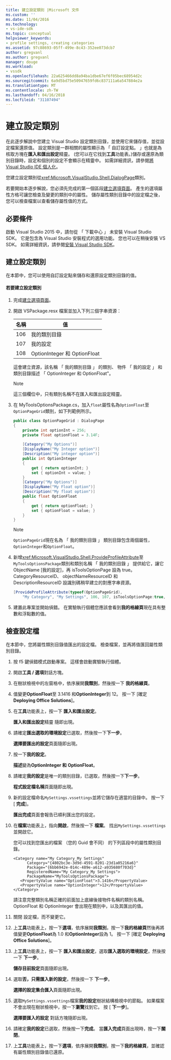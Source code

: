 ```yaml
---
title: 建立設定類別 |Microsoft 文件
ms.custom: ''
ms.date: 11/04/2016
ms.technology:
- vs-ide-sdk
ms.topic: conceptual
helpviewer_keywords:
- profile settings, creating categories
ms.assetid: 97c88693-05ff-499e-8c43-352ee073dcb7
author: gregvanl
ms.author: gregvanl
manager: douge
ms.workload:
- vssdk
ms.openlocfilehash: 22a625466dd8a94ba1dbe67ef6f05bec68954d2c
ms.sourcegitcommit: 6a9d5bd75e50947659fd6c837111a6a547884e2a
ms.translationtype: MT
ms.contentlocale: zh-TW
ms.lasthandoff: 04/16/2018
ms.locfileid: "31107494"
---
```

# <a name="creating-a-settings-category"></a>建立設定類別
在此逐步解說中您建立 Visual Studio 設定類別目錄，並使用它來儲存值，並從設定檔案還原值。 設定類別是一群相關的屬性顯示為 「 自訂設定點。 」也就是為核取方塊在**匯入和匯出設定**精靈。 (您可以在它找到**工具**功能表。)儲存或還原為類別目錄時，設定和個別的設定不會顯示在精靈中。 如需詳細資訊，請參閱[將 Visual Studio IDE 個人化](../ide/personalizing-the-visual-studio-ide.md)。  
  
 您建立設定類別從<xref:Microsoft.VisualStudio.Shell.DialogPage>類別。  
  
 若要開始本逐步解說，您必須先完成的第一個區段[建立選項頁面](../extensibility/creating-an-options-page.md)。 產生的選項屬性方格可讓您檢查及變更的類別中的屬性。 儲存屬性類別目錄中的設定檔之後，您可以檢查檔案以查看儲存屬性值的方式。  
  
## <a name="prerequisites"></a>必要條件  
 啟動 Visual Studio 2015 中，請勿從 「 下載中心 」 未安裝 Visual Studio SDK。 它是包含為 Visual Studio 安裝程式的選用功能。 您也可以在稍後安裝 VS SDK。 如需詳細資訊，請參閱[安裝 Visual Studio SDK](../extensibility/installing-the-visual-studio-sdk.md)。  
  
## <a name="creating-a-settings-category"></a>建立設定類別  
 在本節中，您可以使用自訂設定點來儲存和還原設定類別目錄的值。  
  
#### <a name="to-create-a-settings-category"></a>若要建立設定類別  
  
1.  完成[建立選項頁面](../extensibility/creating-an-options-page.md)。  
  
2.  開啟 VSPackage.resx 檔案並加入下列三個字串資源：  
  
    |名稱|值|  
    |----------|-----------|  
    |106|我的類別目錄|  
    |107|我的設定|  
    |108|OptionInteger 和 OptionFloat|  
  
     這會建立資源，該名稱 「 我的類別目錄 」 的類別、 物件 「 我的設定 」 和類別目錄描述 「 OptionInteger 和 OptionFloat"。  
  
    > [!NOTE]
    >  這三個欄位中，只有類別名稱不在匯入和匯出設定精靈。  
  
3.  在 MyToolsOptionsPackage.cs，加入`float`屬性名為`OptionFloat`至`OptionPageGrid`類別，如下列範例所示。  
  
    ```csharp  
    public class OptionPageGrid : DialogPage  
    {  
        private int optionInt = 256;  
        private float optionFloat = 3.14F;  
  
        [Category("My Options")]  
        [DisplayName("My Integer option")]  
        [Description("My integer option")]  
        public int OptionInteger  
        {  
            get { return optionInt; }  
            set { optionInt = value; }  
        }  
        [Category("My Options")]  
        [DisplayName("My Float option")]  
        [Description("My float option")]  
        public float OptionFloat  
        {  
            get { return optionFloat; }  
            set { optionFloat = value; }  
        }  
    }  
    ```  
  
    > [!NOTE]
    >  `OptionPageGrid`現在名為 「 我的類別目錄 」 類別目錄包含兩個屬性，`OptionInteger`和`OptionFloat`。  
  
4.  新增<xref:Microsoft.VisualStudio.Shell.ProvideProfileAttribute>至`MyToolsOptionsPackage`類別和類別名稱 「 我的類別目錄 」 提供給它，讓它 ObjectName [我的設定]，再 isToolsOptionPage 設為 true。 CategoryResourceID、 objectNameResourceID 和 DescriptionResourceID 設識別碼稍早建立的對應字串資源。  
  
    ```csharp  
    [ProvideProfileAttribute(typeof(OptionPageGrid),   
        "My Category", "My Settings", 106, 107, isToolsOptionPage:true, DescriptionResourceID = 108)]  
    ```  
  
5.  建置此專案並開始偵錯。 在實驗執行個體您應該會看到**我的格線頁**現在具有整數和浮點數的值。  
  
## <a name="examining-the-settings-file"></a>檢查設定檔  
 在本節中，您將屬性類別目錄值匯出的設定檔。 檢查檔案，並再將值匯回屬性類別目錄。  
  
1.  按 f5 鍵偵錯模式啟動專案。 這樣會啟動實驗執行個體。  
  
2.  開啟**工具 / 選項**對話方塊。  
  
3.  在樹狀檢視中的左窗格中，依序展開**我類別**，然後按一下 **我的格線頁**。  
  
4.  值變更**OptionFloat**至 3.1416 和**OptionInteger**到 12。 按一下 [確定 **Deploying Office Solutions**]。  
  
5.  在**工具**功能表上，按一下 **匯入和匯出設定**。  
  
     **匯入和匯出設定**精靈 隨即出現。  
  
6.  請確定**匯出選取的環境設定**已選取，然後按一下**下一步**。  
  
     **選擇要匯出的設定**頁面隨即出現。  
  
7.  按一下**我的設定**。  
  
     **描述**變為**OptionInteger 和 OptionFloat**。  
  
8.  請確定**我的設定**是唯一的類別目錄，已選取，然後按一下**下一步**。  
  
     **程式設定檔名稱**頁面隨即出現。  
  
9. 新的設定檔命名`MySettings.vssettings`並將它儲存在適當的目錄中。 按一下 [ **完成**]。  
  
     **匯出完成**頁面會報告已順利匯出您的設定。  
  
10. 在**檔案**功能表上，指向**開啟**，然後按一下 **檔案**。 找出`MySettings.vssettings`並開啟它。  
  
     您可以找到您匯出的檔案 （您的 Guid 會不同） 的下列區段中的屬性類別目錄。  
  
    ```  
    <Category name="My Category_My Settings"   
          Category="{4802bc3e-3d9d-4591-8201-23d1a05216a6}"   
          Package="{6bb6942e-014c-489e-a612-a935680f703d}"   
          RegisteredName="My Category_My Settings">  
          PackageName="MyToolsOptionsPackage">  
       <PropertyValue name="OptionFloat">3.1416</PropertyValue>   
       <PropertyValue name="OptionInteger">12</PropertyValue>   
    </Category>  
    ```  
  
     請注意完整類別名稱正確的前面加上底線後接物件名稱的類別名稱。 OptionFloat 和 OptionInteger 會出現在類別中，以及其匯出的值。  
  
11. 關閉 設定檔，而不變更它。  
  
12. 上**工具**功能表上，按一下**選項**，依序展開**我類別**，按一下**我的格線頁**然後再將值變更**OptionFloat**為 1.0 和**OptionInteger**設為 1。 按一下 [確定 **Deploying Office Solutions**]。  
  
13. 上**工具**功能表上，按一下 **匯入和匯出設定**，選取**匯入選取的環境設定**，然後按一下 **下一步**。  
  
     **儲存目前設定**頁面隨即出現。  
  
14. 選取**否，只需匯入新的設定**，然後按一下 **下一步**。  
  
     **選擇的設定集合匯入**頁面隨即出現。  
  
15. 選取`MySettings.vssettings`檔案**我的設定**樹狀結構檢視中的節點。 如果檔案不會出現在樹狀檢視中，按一下**瀏覽**找到它。 按 [ **下一步**]。  
  
     **選擇要匯入的設定** 對話方塊隨即出現。  
  
16. 請確定**我的設定**已選取，然後按一下**完成**。 當**匯入完成**頁面出現時，按一下**關閉**。  
  
17. 上**工具**功能表上，按一下**選項**，依序展開**我類別**，按一下**我的格線頁**，並確認有屬性類別目錄值已還原。
